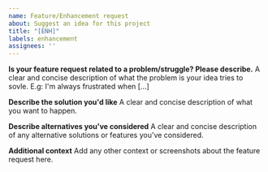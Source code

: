 ```yaml
---
name: Feature/Enhancement request
about: Suggest an idea for this project
title: "[ENH]"
labels: enhancement
assignees: ''
---
```


**Is your feature request related to a problem/struggle? Please describe.**
A clear and concise description of what the problem is your idea tries to sovle. E.g: I'm always frustrated when [...]

**Describe the solution you'd like**
A clear and concise description of what you want to happen.

**Describe alternatives you've considered**
A clear and concise description of any alternative solutions or features you've considered.

**Additional context**
Add any other context or screenshots about the feature request here.

